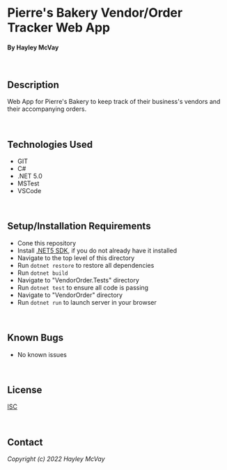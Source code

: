 # Pierre's Bakery Vendor/Order Tracker Web App

#### By Hayley McVay

<br>

## Description

Web App for Pierre's Bakery to keep track of their business's vendors and their accompanying orders. 

<br>

## Technologies Used

* GIT
* C#
* .NET 5.0
* MSTest
* VSCode

<br>

## Setup/Installation Requirements

* Cone this repository
* Install [.NET5 SDK]((https://dotnet.microsoft.com/en-us/download/dotnet/thank-you/sdk-5.0.401-macos-x64-installer)), if you do not already have it installed
* Navigate to the top level of this directory
* Run `dotnet restore` to restore all dependencies
* Run `dotnet build`
* Navigate to "VendorOrder.Tests" directory
* Run `dotnet test` to ensure all code is passing
* Navigate to "VendorOrder" directory
* Run `dotnet run` to launch server in your browser

<br>

## Known Bugs

* No known issues

<br>

## License

[ISC](https://opensource.org/licenses/ISC)

<br>

## Contact

_Copyright (c) 2022 Hayley McVay_

